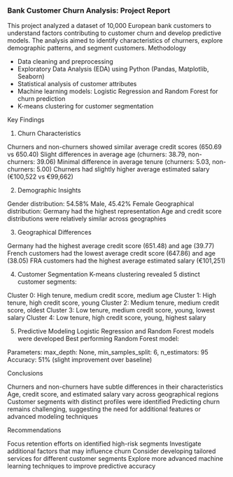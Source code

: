 ### Bank Customer Churn Analysis: Project Report

This project analyzed a dataset of 10,000 European bank customers to understand factors contributing to customer churn and develop predictive models. The analysis aimed to identify characteristics of churners, explore demographic patterns, and segment customers.
Methodology


- Data cleaning and preprocessing
- Exploratory Data Analysis (EDA) using Python (Pandas, Matplotlib, Seaborn)
- Statistical analysis of customer attributes
- Machine learning models: Logistic Regression and Random Forest for churn prediction
- K-means clustering for customer segmentation


Key Findings

1. Churn Characteristics

Churners and non-churners showed similar average credit scores (650.69 vs 650.40)
Slight differences in average age (churners: 38.79, non-churners: 39.06)
Minimal difference in average tenure (churners: 5.03, non-churners: 5.00)
Churners had slightly higher average estimated salary (€100,522 vs €99,662)

2. Demographic Insights

Gender distribution: 54.58% Male, 45.42% Female
Geographical distribution: Germany had the highest representation
Age and credit score distributions were relatively similar across geographies

3. Geographical Differences

Germany had the highest average credit score (651.48) and age (39.77)
French customers had the lowest average credit score (647.86) and age (38.05)
FRA customers had the highest average estimated salary (€101,251)

4. Customer Segmentation
K-means clustering revealed 5 distinct customer segments:

Cluster 0: High tenure, medium credit score, medium age
Cluster 1: High tenure, high credit score, young
Cluster 2: Medium tenure, medium credit score, oldest
Cluster 3: Low tenure, medium credit score, young, lowest salary
Cluster 4: Low tenure, high credit score, young, highest salary


5. Predictive Modeling
Logistic Regression and Random Forest models were developed
Best performing Random Forest model:

Parameters: max_depth: None, min_samples_split: 6, n_estimators: 95
Accuracy: 51% (slight improvement over baseline)




Conclusions


Churners and non-churners have subtle differences in their characteristics
Age, credit score, and estimated salary vary across geographical regions
Customer segments with distinct profiles were identified
Predicting churn remains challenging, suggesting the need for additional features or advanced modeling techniques


Recommendations


Focus retention efforts on identified high-risk segments
Investigate additional factors that may influence churn
Consider developing tailored services for different customer segments
Explore more advanced machine learning techniques to improve predictive accuracy
